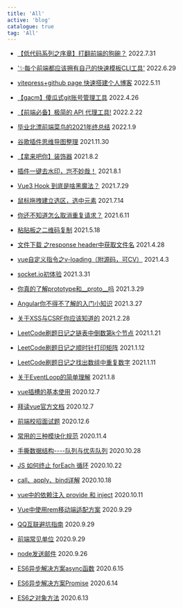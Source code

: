 ```yaml
---
title: 'All'
active: 'blog'
catalogue: true
tag: 'All'
---
```

- [【低代码系列之序章】打翻前端的狗碗？](./InformalEssay/libs/lowcodeStart) <Tag>2022.7.31</Tag>

- ['✨每个前端都应该拥有自己的快速模板CLI工具'](./Tool/libs/mangosteen) <Tag>2022.6.29</Tag>

- [vitepress+github page 快速搭建个人博客](./Vuejs/libs/vitepress) <Tag>2022.5.11</Tag>

- [【gacm】傻瓜式git账号管理工具](./Tool/libs/gacm) <Tag>2022.4.26</Tag>

- [【前端必备】极简的 API 代理工具!](./Tool/libs/apiProxy) <Tag>2022.2.22</Tag>

- [毕业北漂前端菜鸟的2021年终总结](./InformalEssay/libs/2021) <Tag>2022.1.9</Tag>

- [谷歌插件思维导图整理](./Tool/libs/chrome) <Tag>2021.11.30</Tag>

- [【拿来吧你】装饰器](./Javascript/libs/decorator) <Tag>2021.8.2</Tag>

- [插件一键去水印，岂不妙哉！](./Tool/libs/clear) <Tag>2021.8.1</Tag>

- [Vue3 Hook 到底是啥黑魔法？](./Vuejs/libs/vueHook) <Tag>2021.7.29</Tag>

- [鼠标拖拽建立选区，选中元素](./Vuejs/libs/select) <Tag>2021.7.14</Tag>

- [你还不知道怎么取消重复请求？](./Javascript/libs/axios) <Tag>2021.6.11</Tag>

- [粘贴板之二维码复制](./Javascript/libs/copy-code) <Tag>2021.5.18</Tag>

- [文件下载 之response header中获取文件名](./Javascript/libs/response-header) <Tag>2021.4.28</Tag>

- [vue自定义指令之v-loading（附源码，可CV）](./Vuejs/libs/loadong) <Tag>2021.4.3</Tag>

- [socket.io初体验](./Nodejs/libs/socket) <Tag>2021.3.31</Tag>

- [你真的了解prototype和__proto__吗](./Javascript/libs/prototype) <Tag>2021.3.29</Tag>

- [Angular你不得不了解的入门小知识](./Javascript/libs/angular) <Tag>2021.3.27</Tag>

- [关于XSS与CSRF你应该知道的](./Javascript/libs/csrf) <Tag>2021.2.28</Tag>

- [LeetCode刷题日记之链表中倒数第k个节点](./Javascript/libs/leetcode-list) <Tag>2021.1.21</Tag>

- [LeetCode刷题日记之顺时针打印矩阵](./Javascript/libs/leetcode-rect) <Tag>2021.1.12</Tag>

- [LeetCode刷题日记之找出数组中重复数字](./Javascript/libs/leetcode-num) <Tag>2021.1.11</Tag>

- [关于EventLoop的简单理解](./Javascript/libs/eventLoop) <Tag>2021.1.8</Tag>

- [vue插槽的基本使用](./Vuejs/libs/slot) <Tag>2020.12.7</Tag>

- [拜读vue官方文档](./Vuejs/libs/offical) <Tag>2020.12.7</Tag>

- [前端校招面试题](./InformalEssay/libs/notes) <Tag>2020.12.6</Tag>

- [常用的三种模块化规范](./Javascript/libs/module) <Tag>2020.11.4</Tag>

- [手撕数据结构----队列与优先队列](./Javascript/libs/queen) <Tag>2020.10.28</Tag>

- [JS 如何终止 forEach 循环](./Javascript/libs/forEach) <Tag>2020.10.22</Tag>

- [call、apply、bind详解](./Javascript/libs/call-bind) <Tag>2020.10.18</Tag>

- [vue中的依赖注入 provide 和 inject](./Vuejs/libs/inject) <Tag>2020.10.11</Tag>

- [Vue中使用rem移动端适配方案](./Vuejs/libs/rem) <Tag>2020.9.29</Tag>

- [QQ互联避坑指南](./InformalEssay/libs/qq) <Tag>2020.9.29</Tag>

- [前端常见单位](./InformalEssay/libs/px) <Tag>2020.9.29</Tag>

- [node发送邮件](./Nodejs/libs/email) <Tag>2020.9.26</Tag>

- [ES6异步解决方案async函数](./Javascript/libs/async) <Tag>2020.6.15</Tag>

- [ES6异步解决方案Promise](./Javascript/libs/promise) <Tag>2020.6.14</Tag>

- [ES6之对象方法](./Javascript/libs/object) <Tag>2020.6.13</Tag>
